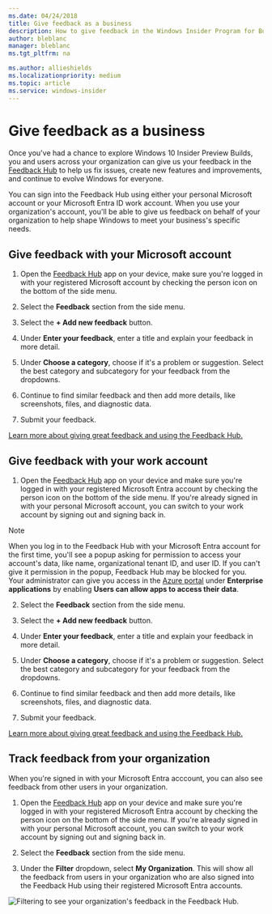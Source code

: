 ```yaml
---
ms.date: 04/24/2018
title: Give feedback as a business
description: How to give feedback in the Windows Insider Program for Business
author: bleblanc
manager: bleblanc
ms.tgt_pltfrm: na

ms.author: allieshields
ms.localizationpriority: medium
ms.topic: article
ms.service: windows-insider
---
```


# Give feedback as a business

Once you've had a chance to explore Windows 10 Insider Preview Builds, you and users across your organization can give us your feedback in the [Feedback Hub](https://aka.ms/WIPFeedbackHub) to help us fix issues, create new features and improvements, and continue to evolve Windows for everyone.

You can sign into the Feedback Hub using either your personal Microsoft account or your Microsoft Entra ID work account. When you use your organization's account, you'll be able to give us feedback on behalf of your organization to help shape Windows to meet your business's specific needs.

## Give feedback with your Microsoft account

1. Open the [Feedback Hub](https://aka.ms/WIPFeedbackHub) app on your device, make sure you're logged in with your registered Microsoft account by checking the person icon on the bottom of the side menu.

2. Select the **Feedback** section from the side menu.

3. Select the **+ Add new feedback** button.

4. Under **Enter your feedback**, enter a title and explain your feedback in more detail.

5. Under **Choose a category**, choose if it's a problem or suggestion. Select the best category and subcategory for your feedback from the dropdowns. 

6. Continue to find similar feedback and then add more details, like screenshots, files, and diagnostic data.

7. Submit your feedback.

[Learn more about giving great feedback and using the Feedback Hub.](../feedback.md)

## Give feedback with your work account

1. Open the [Feedback Hub](https://aka.ms/WIPFeedbackHub) app on your device and make sure you're logged in with your registered Microsoft Entra account by checking the person icon on the bottom of the side menu. If you're already signed in with your personal Microsoft account, you can switch to your work account by signing out and signing back in.

> [!NOTE] 
> When you log in to the Feedback Hub with your Microsoft Entra account for the first time, you'll see a popup asking for permission to access your account's data, like name, organizational tenant ID, and user ID. If you can't give it permission in the popup, Feedback Hub may be blocked for you. Your administrator can give you access in the [Azure portal](https://portal.azure.com/) under **Enterprise applications** by enabling **Users can allow apps to access their data**. 

2. Select the **Feedback** section from the side menu.

3. Select the **+ Add new feedback** button.

4. Under **Enter your feedback**, enter a title and explain your feedback in more detail.

5. Under **Choose a category**, choose if it's a problem or suggestion. Select the best category and subcategory for your feedback from the dropdowns. 

6. Continue to find similar feedback and then add more details, like screenshots, files, and diagnostic data.

7. Submit your feedback.

[Learn more about giving great feedback and using the Feedback Hub.](../feedback.md)

## Track feedback from your organization

When you're signed in with your Microsoft Entra acccount, you can also see feedback from other users in your organization.

1. Open the [Feedback Hub](https://aka.ms/WIPFeedbackHub) app on your device and make sure you're logged in with your registered Microsoft Entra account by checking the person icon on the bottom of the side menu. If you're already signed in with your personal Microsoft account, you can switch to your work account by signing out and signing back in.

2. Select the **Feedback** section from the side menu.

2. Under the **Filter** dropdown, select **My Organization**. This will show all the feedback from users in your organization who are also signed into the Feedback Hub using their registered Microsoft Entra accounts.

![Filtering to see your organization's feedback in the Feedback Hub.](images/wip-4-biz-feedback.png)
